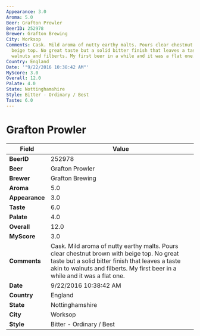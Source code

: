 ```yaml
---
Appearance: 3.0
Aroma: 5.0
Beer: Grafton Prowler
BeerID: 252978
Brewer: Grafton Brewing
City: Worksop
Comments: Cask. Mild aroma of nutty earthy malts. Pours clear chestnut brown with
  beige top. No great taste but a solid bitter finish that leaves a taste akin to
  walnuts and filberts. My first beer in a while and it was a flat one.
Country: England
Date: '"9/22/2016 10:38:42 AM"'
MyScore: 3.0
Overall: 12.0
Palate: 4.0
State: Nottinghamshire
Style: Bitter - Ordinary / Best
Taste: 6.0
---
```


# Grafton Prowler

| Field         | Value |
|---------------|-------|
| **BeerID** | 252978 |
| **Beer** | Grafton Prowler |
| **Brewer** | Grafton Brewing |
| **Aroma** | 5.0 |
| **Appearance** | 3.0 |
| **Taste** | 6.0 |
| **Palate** | 4.0 |
| **Overall** | 12.0 |
| **MyScore** | 3.0 |
| **Comments** | Cask. Mild aroma of nutty earthy malts. Pours clear chestnut brown with beige top. No great taste but a solid bitter finish that leaves a taste akin to walnuts and filberts. My first beer in a while and it was a flat one. |
| **Date** | 9/22/2016 10:38:42 AM |
| **Country** | England |
| **State** | Nottinghamshire |
| **City** | Worksop |
| **Style** | Bitter - Ordinary / Best |
